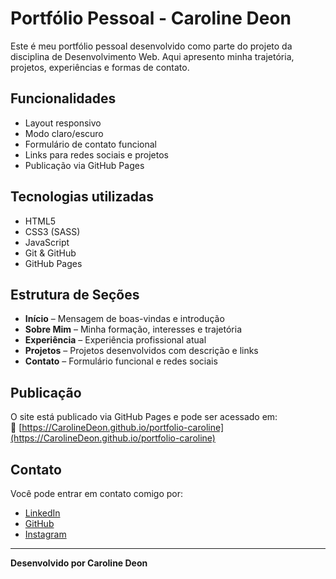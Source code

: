 # Portfólio Pessoal - Caroline Deon

Este é meu portfólio pessoal desenvolvido como parte do projeto da disciplina de Desenvolvimento Web. Aqui apresento minha trajetória, projetos, experiências e formas de contato.

## Funcionalidades

- Layout responsivo
- Modo claro/escuro
- Formulário de contato funcional
- Links para redes sociais e projetos
- Publicação via GitHub Pages

## Tecnologias utilizadas

- HTML5
- CSS3 (SASS)
- JavaScript
- Git & GitHub
- GitHub Pages

## Estrutura de Seções

- **Início** – Mensagem de boas-vindas e introdução
- **Sobre Mim** – Minha formação, interesses e trajetória
- **Experiência** – Experiência profissional atual
- **Projetos** – Projetos desenvolvidos com descrição e links
- **Contato** – Formulário funcional e redes sociais

## Publicação

O site está publicado via GitHub Pages e pode ser acessado em:  
🔗 [https://CarolineDeon.github.io/portfolio-caroline](https://CarolineDeon.github.io/portfolio-caroline)

## Contato

Você pode entrar em contato comigo por:

- [LinkedIn](https://www.linkedin.com/in/caroline-deon-b70998263/)
- [GitHub](https://github.com/CarolineDeon)
- [Instagram](https://www.instagram.com/seuusuario)

---

**Desenvolvido por Caroline Deon**

